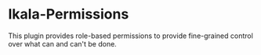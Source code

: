 # Ikala-Permissions

This plugin provides role-based permissions to provide fine-grained 
control over what can and can't be done.

